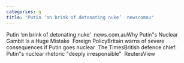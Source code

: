 ```yaml
---
categories: g
title: "Putin ‘on brink of detonating nuke’  newscomau"
---
```

Putin ‘on brink of detonating nuke’&nbsp;&nbsp;news.com.auWhy Putin"s Nuclear Gambit Is a Huge Mistake&nbsp;&nbsp;Foreign PolicyBritain warns of severe consequences if Putin goes nuclear&nbsp;&nbsp;The TimesBritish defence chief: Putin"s nuclear rhetoric "deeply irresponsible"&nbsp;&nbsp;ReutersView